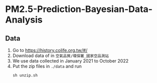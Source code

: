 # PM2.5-Prediction-Bayesian-Data-Analysis

## Data
1. Go to https://history.colife.org.tw/#/
2. Download data of in `空氣品質/環保署_國家空品測站`
3. We use data collected in January 2021 to October 2022
4. Put the zip files in `./data` and run 
    ```
    sh unzip.sh
    ```